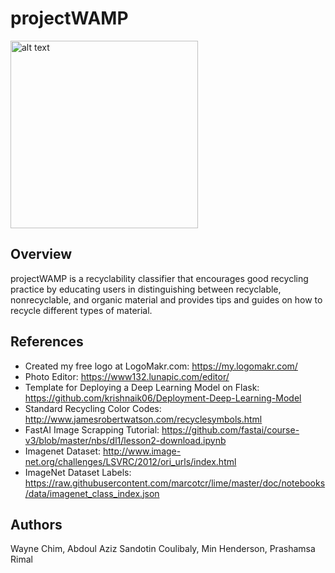 # projectWAMP
<img src='https://github.com/wchim/projectWAMP-Recycling-Image-Classification/blob/master/logo.png'
     alt='alt text'
     height='300px'
     width='300px'>
## Overview
projectWAMP is a recyclability classifier that encourages good recycling practice by educating users in distinguishing between recyclable, nonrecyclable, and organic material and provides tips and guides on how to recycle different types of material.
## References
- Created my free logo at LogoMakr.com: https://my.logomakr.com/
- Photo Editor: https://www132.lunapic.com/editor/
- Template for Deploying a Deep Learning Model on Flask: https://github.com/krishnaik06/Deployment-Deep-Learning-Model
- Standard Recycling Color Codes: http://www.jamesrobertwatson.com/recyclesymbols.html
- FastAI Image Scrapping Tutorial: https://github.com/fastai/course-v3/blob/master/nbs/dl1/lesson2-download.ipynb
- Imagenet Dataset: http://www.image-net.org/challenges/LSVRC/2012/ori_urls/index.html
- ImageNet Dataset Labels: https://raw.githubusercontent.com/marcotcr/lime/master/doc/notebooks/data/imagenet_class_index.json

## Authors
Wayne Chim, Abdoul Aziz Sandotin Coulibaly, Min Henderson, Prashamsa Rimal
